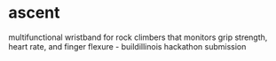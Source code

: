# ascent
multifunctional wristband for rock climbers that monitors grip strength, heart rate, and finger flexure - buildillinois hackathon submission
